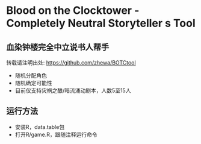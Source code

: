 # Blood on the Clocktower - Completely Neutral Storyteller s Tool
## 血染钟楼完全中立说书人帮手
转载请注明出处: https://github.com/zhewa/BOTCtool
- 随机分配角色
- 随机确定可能性
- 目前仅支持灾祸之酿/暗流涌动剧本，人数5至15人

## 运行方法
- 安装R，data.table包
- 打开R/game.R，跟随注释运行命令
